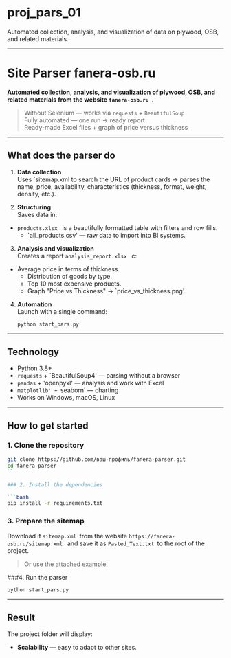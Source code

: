 # proj_pars_01
Automated collection, analysis, and visualization of data on plywood, OSB, and related materials.

---

# Site Parser fanera-osb.ru

**Automated collection, analysis, and visualization of plywood, OSB, and related materials from the website `fanera-osb.ru `.**

> Without Selenium — works via `requests` + `BeautifulSoup`  
> Fully automated — one run → ready report  
> Ready-made Excel files + graph of price versus thickness

---

## What does the parser do

1. **Data collection**  
   Uses `sitemap.xml to search the URL of product cards → parses the name, price, availability, characteristics (thickness, format, weight, density, etc.).

2. **Structuring**  
   Saves data in:
- `products.xlsx ` is a beautifully formatted table with filters and row fills.
   - `all_products.csv' — raw data to import into BI systems.

3. **Analysis and visualization**  
   Creates a report `analysis_report.xlsx ` c:
- Average price in terms of thickness.
   - Distribution of goods by type.
   - Top 10 most expensive products.
   - Graph "Price vs Thickness" → `price_vs_thickness.png'.

4. **Automation**  
   Launch with a single command:
   ```bash
   python start_pars.py
   ```

---

## Technology

- Python 3.8+
- `requests` + `BeautifulSoup4' — parsing without a browser
- `pandas` + 'openpyxl' — analysis and work with Excel
- `matplotlib' + `seaborn' — charting
- Works on Windows, macOS, Linux

---

## How to get started

### 1. Clone the repository

```bash
git clone https://github.com/ваш-профиль/fanera-parser.git
cd fanera-parser
``

### 2. Install the dependencies

```bash
pip install -r requirements.txt
```

### 3. Prepare the sitemap

Download it `sitemap.xml `from the website `https://fanera-osb.ru/sitemap.xml ` and save it as `Pasted_Text.txt `to the root of the project.

> Or use the attached example.

###4. Run the parser

```bash
python start_pars.py
```

---

## Result

The project folder will display:
- **Scalability** — easy to adapt to other sites.
